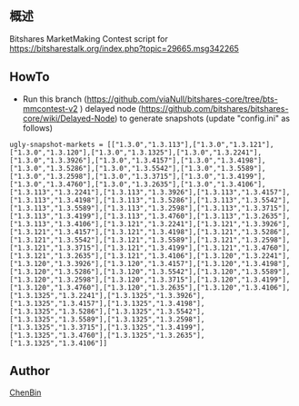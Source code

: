 
## 概述
Bitshares MarketMaking Contest script for  https://bitsharestalk.org/index.php?topic=29665.msg342265

## HowTo
* Run this branch (https://github.com/viaNull/bitshares-core/tree/bts-mmcontest-v2 ) delayed node (https://github.com/bitshares/bitshares-core/wiki/Delayed-Node) to generate snapshots (update "config.ini" as follows)


`ugly-snapshot-markets = [["1.3.0","1.3.113"],["1.3.0","1.3.121"],["1.3.0","1.3.120"],["1.3.0","1.3.1325"],["1.3.0","1.3.2241"],["1.3.0","1.3.3926"],["1.3.0","1.3.4157"],["1.3.0","1.3.4198"],["1.3.0","1.3.5286"],["1.3.0","1.3.5542"],["1.3.0","1.3.5589"],["1.3.0","1.3.2598"],["1.3.0","1.3.3715"],["1.3.0","1.3.4199"],["1.3.0","1.3.4760"],["1.3.0","1.3.2635"],["1.3.0","1.3.4106"],["1.3.113","1.3.2241"],["1.3.113","1.3.3926"],["1.3.113","1.3.4157"],["1.3.113","1.3.4198"],["1.3.113","1.3.5286"],["1.3.113","1.3.5542"],["1.3.113","1.3.5589"],["1.3.113","1.3.2598"],["1.3.113","1.3.3715"],["1.3.113","1.3.4199"],["1.3.113","1.3.4760"],["1.3.113","1.3.2635"],["1.3.113","1.3.4106"],["1.3.121","1.3.2241"],["1.3.121","1.3.3926"],["1.3.121","1.3.4157"],["1.3.121","1.3.4198"],["1.3.121","1.3.5286"],["1.3.121","1.3.5542"],["1.3.121","1.3.5589"],["1.3.121","1.3.2598"],["1.3.121","1.3.3715"],["1.3.121","1.3.4199"],["1.3.121","1.3.4760"],["1.3.121","1.3.2635"],["1.3.121","1.3.4106"],["1.3.120","1.3.2241"],["1.3.120","1.3.3926"],["1.3.120","1.3.4157"],["1.3.120","1.3.4198"],["1.3.120","1.3.5286"],["1.3.120","1.3.5542"],["1.3.120","1.3.5589"],["1.3.120","1.3.2598"],["1.3.120","1.3.3715"],["1.3.120","1.3.4199"],["1.3.120","1.3.4760"],["1.3.120","1.3.2635"],["1.3.120","1.3.4106"],["1.3.1325","1.3.2241"],["1.3.1325","1.3.3926"],["1.3.1325","1.3.4157"],["1.3.1325","1.3.4198"],["1.3.1325","1.3.5286"],["1.3.1325","1.3.5542"],["1.3.1325","1.3.5589"],["1.3.1325","1.3.2598"],["1.3.1325","1.3.3715"],["1.3.1325","1.3.4199"],["1.3.1325","1.3.4760"],["1.3.1325","1.3.2635"],["1.3.1325","1.3.4106"]]`


## Author

[ChenBin](!https://github.com/Chen188)